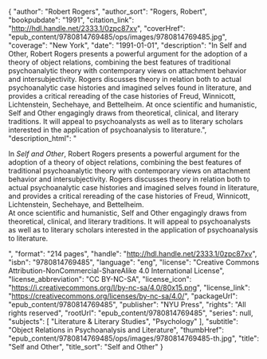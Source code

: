 {
  "author": "Robert Rogers",
  "author_sort": "Rogers, Robert",
  "bookpubdate": "1991",
  "citation_link": "http://hdl.handle.net/2333.1/0zpc87xv",
  "coverHref": "epub_content/9780814769485/ops/images/9780814769485.jpg",
  "coverage": "New York",
  "date": "1991-01-01",
  "description": "In Self and Other, Robert Rogers presents a powerful argument for the adoption of a theory of object relations, combining the best features of traditional psychoanalytic theory with contemporary views on attachment behavior and intersubjectivity. Rogers discusses theory in relation both to actual psychoanalytic case histories and imagined selves found in literature, and provides a critical rereading of the case histories of Freud, Winnicott, Lichtenstein, Sechehaye, and Bettelheim. At once scientific and humanistic, Self and Other engagingly draws from theoretical, clinical, and literary traditions.  It will appeal to psychoanalysts as well as to literary scholars interested in the application of psychoanalysis to literature.",
  "description_html": "<p>In <i>Self and Other</i>, Robert Rogers presents a powerful argument for the adoption of a theory of object relations, combining the best features of traditional psychoanalytic theory with contemporary views on attachment behavior and intersubjectivity. Rogers discusses theory in relation both to actual psychoanalytic case histories and imagined selves found in literature, and provides a critical rereading of the case histories of Freud, Winnicott, Lichtenstein, Sechehaye, and Bettelheim.<br> At once scientific and humanistic, Self and Other engagingly draws from theoretical, clinical, and literary traditions.  It will appeal to psychoanalysts as well as to literary scholars interested in the application of psychoanalysis to literature.</p>",
  "format": "214 pages",
  "handle": "http://hdl.handle.net/2333.1/0zpc87xv",
  "isbn": "9780814769485",
  "language": "eng",
  "license": "Creative Commons Attribution-NonCommercial-ShareAlike 4.0 International License",
  "license_abbreviation": "CC BY-NC-SA",
  "license_icon": "https://i.creativecommons.org/l/by-nc-sa/4.0/80x15.png",
  "license_link": "https://creativecommons.org/licenses/by-nc-sa/4.0/",
  "packageUrl": "epub_content/9780814769485",
  "publisher": "NYU Press",
  "rights": "All rights reserved",
  "rootUrl": "epub_content/9780814769485",
  "series": null,
  "subjects": [
    "Literature & Literary Studies",
    "Psychology"
  ],
  "subtitle": "Object Relations in Psychoanalysis and Literature",
  "thumbHref": "epub_content/9780814769485/ops/images/9780814769485-th.jpg",
  "title": "Self and Other",
  "title_sort": "Self and Other"
}
